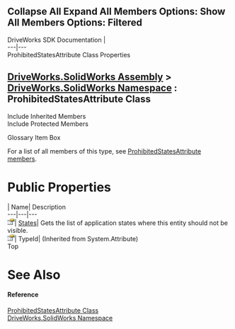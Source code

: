 Collapse All Expand All Members Options: Show All  Members Options: Filtered   
---  
DriveWorks SDK Documentation  |   
---|---  
ProhibitedStatesAttribute Class Properties   
  
[DriveWorks.SolidWorks Assembly](topic13342.md) > [DriveWorks.SolidWorks Namespace](topic13345.md) : ProhibitedStatesAttribute Class  
---  
  
Include Inherited Members    
Include Protected Members    


Glossary Item Box

For a list of all members of this type, see [ProhibitedStatesAttribute members](topic13876.md).

# Public Properties

| Name| Description  
---|---|---  
![Public Property](dotnetimages/publicProperty.gif)| [States](topic13882.md)| Gets the list of application states where this entity should not be visible.   
![Public Property](dotnetimages/publicProperty.gif)| TypeId|  (Inherited from System.Attribute)  
Top

# See Also

#### Reference

[ProhibitedStatesAttribute Class](topic13875.md)   
[DriveWorks.SolidWorks Namespace](topic13345.md)


